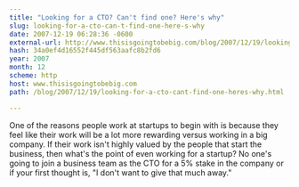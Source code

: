 ```yaml
---
title: "Looking for a CTO? Can't find one? Here's why"
slug: looking-for-a-cto-can-t-find-one-here-s-why
date: 2007-12-19 06:28:36 -0600
external-url: http://www.thisisgoingtobebig.com/blog/2007/12/19/looking-for-a-cto-cant-find-one-heres-why.html
hash: 34a0ef4d16552f445df563aafc8b2fd6
year: 2007
month: 12
scheme: http
host: www.thisisgoingtobebig.com
path: /blog/2007/12/19/looking-for-a-cto-cant-find-one-heres-why.html

---
```


One of the reasons people work at startups to begin with is because they feel like their work will be a lot more rewarding versus working in a big company.  If their work isn't highly valued by the people that start the business, then what's the point of even working for a startup?  No one's going to join a business team as the CTO for a 5% stake in the company or if your first thought is, "I don't want to give that much away."
